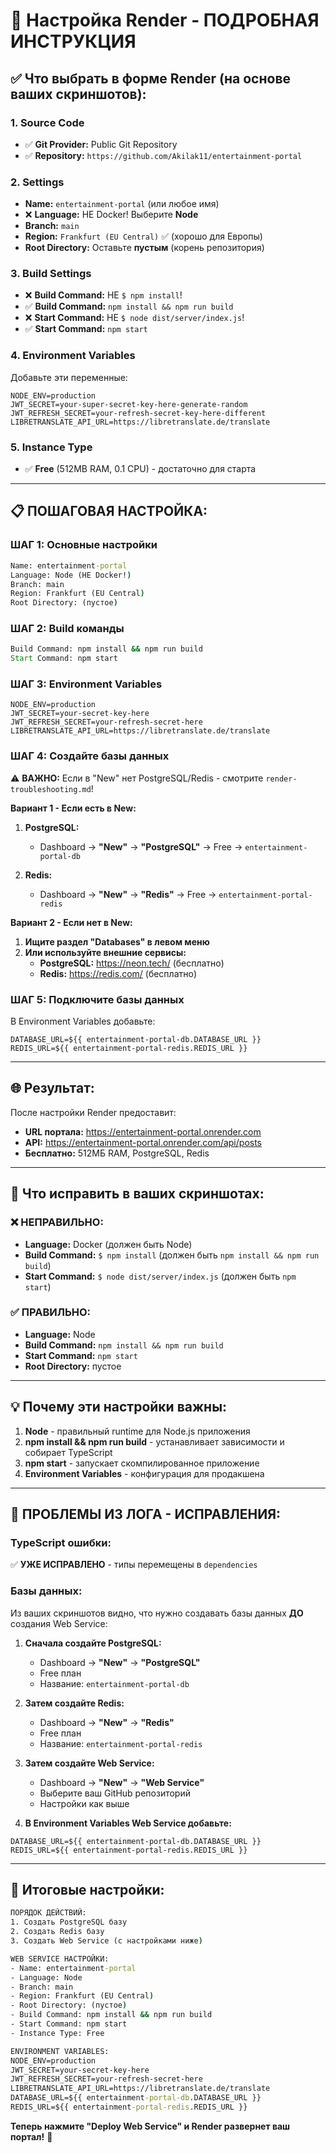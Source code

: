 # 🚀 Настройка Render - ПОДРОБНАЯ ИНСТРУКЦИЯ

## ✅ **Что выбрать в форме Render (на основе ваших скриншотов):**

### 1. **Source Code**
- ✅ **Git Provider:** Public Git Repository
- ✅ **Repository:** `https://github.com/Akilak11/entertainment-portal`

### 2. **Settings**
- **Name:** `entertainment-portal` (или любое имя)
- ❌ **Language:** НЕ Docker! Выберите **Node**
- **Branch:** `main`
- **Region:** `Frankfurt (EU Central)` ✅ (хорошо для Европы)
- **Root Directory:** Оставьте **пустым** (корень репозитория)

### 3. **Build Settings**
- ❌ **Build Command:** НЕ `$ npm install`!
- ✅ **Build Command:** `npm install && npm run build`
- ❌ **Start Command:** НЕ `$ node dist/server/index.js`!
- ✅ **Start Command:** `npm start`

### 4. **Environment Variables**
Добавьте эти переменные:
```env
NODE_ENV=production
JWT_SECRET=your-super-secret-key-here-generate-random
JWT_REFRESH_SECRET=your-refresh-secret-key-here-different
LIBRETRANSLATE_API_URL=https://libretranslate.de/translate
```

### 5. **Instance Type**
- ✅ **Free** (512MB RAM, 0.1 CPU) - достаточно для старта

---

## 📋 **ПОШАГОВАЯ НАСТРОЙКА:**

### ШАГ 1: Основные настройки
```cmd
Name: entertainment-portal
Language: Node (НЕ Docker!)
Branch: main
Region: Frankfurt (EU Central)
Root Directory: (пустое)
```

### ШАГ 2: Build команды
```cmd
Build Command: npm install && npm run build
Start Command: npm start
```

### ШАГ 3: Environment Variables
```env
NODE_ENV=production
JWT_SECRET=your-secret-key-here
JWT_REFRESH_SECRET=your-refresh-secret-here
LIBRETRANSLATE_API_URL=https://libretranslate.de/translate
```

### ШАГ 4: Создайте базы данных
⚠️ **ВАЖНО:** Если в "New" нет PostgreSQL/Redis - смотрите `render-troubleshooting.md`!

**Вариант 1 - Если есть в New:**
1. **PostgreSQL:**
   - Dashboard → **"New"** → **"PostgreSQL"** → Free → `entertainment-portal-db`

2. **Redis:**
   - Dashboard → **"New"** → **"Redis"** → Free → `entertainment-portal-redis`

**Вариант 2 - Если нет в New:**
1. **Ищите раздел "Databases" в левом меню**
2. **Или используйте внешние сервисы:**
   - **PostgreSQL:** https://neon.tech/ (бесплатно)
   - **Redis:** https://redis.com/ (бесплатно)

### ШАГ 5: Подключите базы данных
В Environment Variables добавьте:
```env
DATABASE_URL=${{ entertainment-portal-db.DATABASE_URL }}
REDIS_URL=${{ entertainment-portal-redis.REDIS_URL }}
```

---

## 🌐 **Результат:**

После настройки Render предоставит:
- **URL портала:** https://entertainment-portal.onrender.com
- **API:** https://entertainment-portal.onrender.com/api/posts
- **Бесплатно:** 512МБ RAM, PostgreSQL, Redis

---

## 🔧 **Что исправить в ваших скриншотах:**

### ❌ **НЕПРАВИЛЬНО:**
- **Language:** Docker (должен быть Node)
- **Build Command:** `$ npm install` (должен быть `npm install && npm run build`)
- **Start Command:** `$ node dist/server/index.js` (должен быть `npm start`)

### ✅ **ПРАВИЛЬНО:**
- **Language:** Node
- **Build Command:** `npm install && npm run build`
- **Start Command:** `npm start`
- **Root Directory:** пустое

---

## 💡 **Почему эти настройки важны:**

1. **Node** - правильный runtime для Node.js приложения
2. **npm install && npm run build** - устанавливает зависимости и собирает TypeScript
3. **npm start** - запускает скомпилированное приложение
4. **Environment Variables** - конфигурация для продакшена

---

## 🚨 **ПРОБЛЕМЫ ИЗ ЛОГА - ИСПРАВЛЕНИЯ:**

### TypeScript ошибки:
✅ **УЖЕ ИСПРАВЛЕНО** - типы перемещены в `dependencies`

### Базы данных:
Из ваших скриншотов видно, что нужно создавать базы данных **ДО** создания Web Service:

1. **Сначала создайте PostgreSQL:**
   - Dashboard → **"New"** → **"PostgreSQL"**
   - Free план
   - Название: `entertainment-portal-db`

2. **Затем создайте Redis:**
   - Dashboard → **"New"** → **"Redis"**
   - Free план
   - Название: `entertainment-portal-redis`

3. **Затем создайте Web Service:**
   - Dashboard → **"New"** → **"Web Service"**
   - Выберите ваш GitHub репозиторий
   - Настройки как выше

4. **В Environment Variables Web Service добавьте:**
```env
DATABASE_URL=${{ entertainment-portal-db.DATABASE_URL }}
REDIS_URL=${{ entertainment-portal-redis.REDIS_URL }}
```

---

## 🎯 **Итоговые настройки:**

```cmd
ПОРЯДОК ДЕЙСТВИЙ:
1. Создать PostgreSQL базу
2. Создать Redis базу
3. Создать Web Service (с настройками ниже)

WEB SERVICE НАСТРОЙКИ:
- Name: entertainment-portal
- Language: Node
- Branch: main
- Region: Frankfurt (EU Central)
- Root Directory: (пустое)
- Build Command: npm install && npm run build
- Start Command: npm start
- Instance Type: Free

ENVIRONMENT VARIABLES:
NODE_ENV=production
JWT_SECRET=your-secret-key-here
JWT_REFRESH_SECRET=your-refresh-secret-here
LIBRETRANSLATE_API_URL=https://libretranslate.de/translate
DATABASE_URL=${{ entertainment-portal-db.DATABASE_URL }}
REDIS_URL=${{ entertainment-portal-redis.REDIS_URL }}
```

**Теперь нажмите "Deploy Web Service" и Render развернет ваш портал!** 🚀

